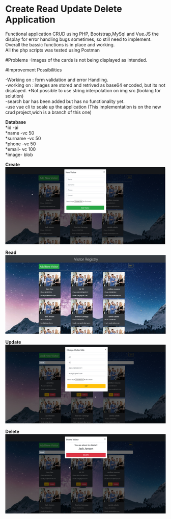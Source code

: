 # Create Read Update Delete Application  
Functional application CRUD using PHP, Bootstrap,MySql and Vue.JS
the display for error handling bugs sometimes, so still need to implement.  
Overall the bassic functions is in place and working.  
All the php scripts was tested using Postman  

#Problems 
-Images of the cards is not being displayed as intended.

#Improvement Possibilities  

-Working on : form validation and error Handling.  
-working on : images are stored and retrived as base64 encoded, but its not displayed. *Not possible to use string interpolation on img src.(looking for solution)  
-search bar has been added but has no functionality yet.    
-use vue cli to scale up the application (This implementation is on the new crud project,wich is a branch of this one)      
 

**Database**   
*id -ai  
*name -vc 50  
*surname -vc 50  
*phone -vc 50  
*email- vc 100  
*image- blob  

**Create** 
![](/images/create.png)

**Read**
![](/images/read.jpg)

**Update**
![](/images/update.png)

**Delete**
![](/images/delete.png)
